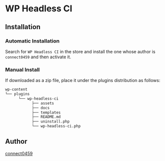 # WP Headless CI

## Installation

### Automatic Installation

Search for `WP Headless CI` in the store and install the one whose author is `connect0459` and then activate it.

### Manual Install

If downloaded as a zip file, place it under the plugins distribution as follows:

```txt
wp-content
└── plugins
      └── wp-headless-ci
            ├── assets
            ├── docs
            ├── templates
            ├── README.md
            ├── uninstall.php
            └── wp-headless-ci.php
```

## Author

[connect0459](https://github.com/connect0459)
